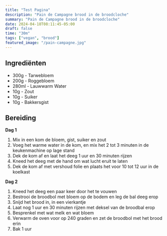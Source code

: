 ```yaml
---
title: "Test Pagina"
description: "Pain de Campagne brood in de broodcloche"
summary: "Pain de Campagne brood in de broodcloche"
date: 2024-04-18T08:11:45-05:00
draft: false
time: "30m"
tags: ["vegan", "brood"]
featured_image: "/pain-campagne.jpg"
---
```


## Ingrediënten

- 300g - Tarwebloem
- 200g - Roggebloem
- 280ml - Lauwwarm Water
- 10g - Zout
- 10g - Suiker
- 10g - Bakkersgist

## Bereiding

**Dag 1**
1. Mix in een kom de bloem, gist, suiker en zout
2. Voeg het warme water in de kom, en mix het 2 tot 3 minuten in de keukenmachine op lage stand
3. Dek de kom af en laat het deeg 1 uur en 30 minuten rijzen
4. Kneed het deeg met de hand om wat lucht eruit te laten
5. Dek de kom af met vershoud folie en plaats het voor 10 tot 12 uur in de koelkast

**Dag 2**
1. Kneed het deeg een paar keer door het te vouwen
2. Bestrooi de broodbol met bloem op de bodem en leg de bal deeg erop
3. Snijd het brood in, in een vierkantje
4. Laat nog 1 uur en 30 minuten rijzen met deksel van de broodbal erop
5. Besprenkel met wat melk en wat bloem
6. Verwarm de oven voor op 240 graden en zet de broodbol met het brood erin
7. Bak 1 uur

